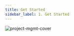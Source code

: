 ```yaml
---
title: Get Started
sidebar_label: 1. Get Started
---
```


<Img src='https://cosmos-x.oss-cn-hangzhou.aliyuncs.com/project-mgmt-cover.png' alt='project-mgmt-cover'/>

